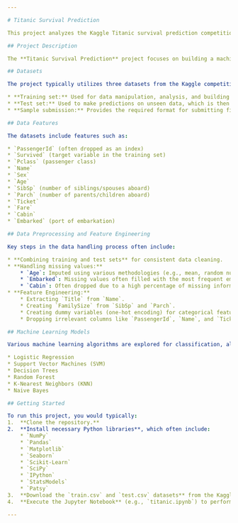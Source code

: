 ```yaml
---

# Titanic Survival Prediction

This project analyzes the Kaggle Titanic survival prediction competition, aiming to predict whether a passenger aboard the Titanic survived based on their features.

## Project Description

The **Titanic Survival Prediction** project focuses on building a machine learning model to predict the survival outcome of passengers on the Titanic. Given various passenger attributes, the goal is to train a model that can learn the relationship between these features and survival, then make predictions on unseen passenger data. This is a classic classification problem where the outcome is categorical (survived or did not survive).

## Datasets

The project typically utilizes three datasets from the Kaggle competition:

* **Training set:** Used for data manipulation, analysis, and building the predictive model.
* **Test set:** Used to make predictions on unseen data, which is then assessed for model accuracy in the competition.
* **Sample submission:** Provides the required format for submitting final predictions.

## Data Features

The datasets include features such as:

* `PassengerId` (often dropped as an index)
* `Survived` (target variable in the training set)
* `Pclass` (passenger class)
* `Name`
* `Sex`
* `Age`
* `SibSp` (number of siblings/spouses aboard)
* `Parch` (number of parents/children aboard)
* `Ticket`
* `Fare`
* `Cabin`
* `Embarked` (port of embarkation)

## Data Preprocessing and Feature Engineering

Key steps in the data handling process often include:

* **Combining training and test sets** for consistent data cleaning.
* **Handling missing values:**
    * `Age`: Imputed using various methodologies (e.g., mean, random numbers, or mean within subgroups based on categorical features).
    * `Embarked`: Missing values often filled with the most frequent embarkation point.
    * `Cabin`: Often dropped due to a high percentage of missing information.
* **Feature Engineering:**
    * Extracting `Title` from `Name`.
    * Creating `FamilySize` from `SibSp` and `Parch`.
    * Creating dummy variables (one-hot encoding) for categorical features like `Pclass`, `Sex`, and `Embarked`.
    * Dropping irrelevant columns like `PassengerId`, `Name`, and `Ticket` after feature extraction if they don't contribute directly to prediction.

## Machine Learning Models

Various machine learning algorithms are explored for classification, although specific models were not detailed in the provided search results for this particular notebook, common ones for the Titanic dataset include:

* Logistic Regression
* Support Vector Machines (SVM)
* Decision Trees
* Random Forest
* K-Nearest Neighbors (KNN)
* Naive Bayes

## Getting Started

To run this project, you would typically:
1.  **Clone the repository.**
2.  **Install necessary Python libraries**, which often include:
    * `NumPy`
    * `Pandas`
    * `Matplotlib`
    * `Seaborn`
    * `Scikit-Learn`
    * `SciPy`
    * `IPython`
    * `StatsModels`
    * `Patsy`
3.  **Download the `train.csv` and `test.csv` datasets** from the Kaggle Titanic competition page.
4.  **Execute the Jupyter Notebook** (e.g., `titanic.ipynb`) to perform data analysis, model building, and prediction.

---
```

